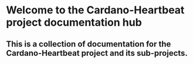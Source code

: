 # Welcome to the Cardano-Heartbeat project documentation hub

## This is a collection of documentation for the Cardano-Heartbeat project and its sub-projects.
